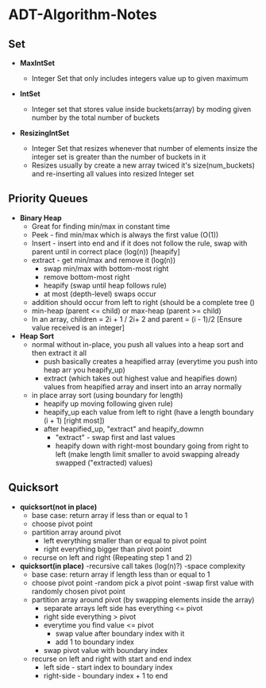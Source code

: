 # ADT-Algorithm-Notes

## Set

- **MaxIntSet**
    - Integer Set that only includes integers value up to given maximum

- **IntSet**
    - Integer set that stores value inside buckets(array) by moding given number by the total number of buckets
- **ResizingIntSet**
    - Integer Set that resizes whenever that number of elements insize the integer set is greater than the number of buckets in it
    - Resizes usually by create a new array twiced it's size(num_buckets) and re-inserting all values into resized Integer set


## Priority Queues
- **Binary Heap**
    - Great for finding min/max in constant time
    - Peek - find min/max which is always the first value (O(1))
    - Insert - insert into end and if it does not follow the rule, swap with parent until in correct place (log(n)) [heapify]
    - extract - get min/max and remove it (log(n))
        - swap min/max with bottom-most right
        - remove bottom-most right
        - heapify (swap until heap follows rule) 
        - at most (depth-level) swaps occur 
    - addition should occur from left to right (should be a complete tree ()
    - min-heap (parent <= child) or max-heap (parent >=  child)
    - In an array, children = 2i + 1 / 2i+ 2 and parent = (i - 1)/2 [Ensure value received is an integer]
- **Heap Sort**
    - normal without in-place, you push all values into a heap sort and then extract it all
        - push basically creates a heapified array (everytime you push into heap arr you heapify_up)
        - extract (which takes out highest value and heapifies down) values from heapified array and insert into an array normally
    - in place array sort (using boundary for length)
        - heapify up moving following given rule)
        - heapify_up each value from left to right (have a length boundary (i + 1) [right most])
        - after heapified_up, "extract" and heapify_dowmn
            - "extract" - swap first and last values
            - heapify down with right-most boundary going from right to left (make length limit smaller to avoid swapping already swapped ("extracted) values)

## Quicksort
-   **quicksort(not in place)**
    - base case: return array if less than or equal to 1
    - choose pivot point
    - partition array around pivot
        - left everything  smaller than or equal to pivot point
        - right everything bigger than pivot point
    - recurse on left and right (Repeating step 1 and 2)
- **quicksort(in place)**
    -recursive call takes (log(n)?) -space complexity
    - base case: return array if length less than or equal to 1
    - choose pivot point
        -random pick a pivot point
        -swap first value with randomly chosen pivot point
    - partition array around pivot (by swapping elements inside the array)
        - separate arrays left side has everything <= pivot
        - right side everything > pivot
        - everytime you find value <= pivot
            - swap value after boundary index with it
            - add 1 to boundary index
        - swap pivot value with boundary index
    - recurse on left and right with start and end index
        - left side - start index to boundary index
        - right-side - boundary index + 1 to end

    